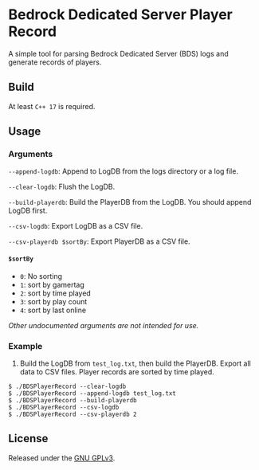 # Bedrock Dedicated Server Player Record

A simple tool for parsing Bedrock Dedicated Server (BDS) logs and generate records of players.

## Build

At least `C++ 17` is required.

## Usage

### Arguments

`--append-logdb`: Append to LogDB from the logs directory or a log file.

`--clear-logdb`: Flush the LogDB.

`--build-playerdb`: Build the PlayerDB from the LogDB. You should append LogDB first.

`--csv-logdb`: Export LogDB as a CSV file.

`--csv-playerdb $sortBy`: Export PlayerDB as a CSV file.

#### `$sortBy`

* `0`: No sorting
* `1`: sort by gamertag
* `2`: sort by time played
* `3`: sort by play count
* `4`: sort by last online

*Other undocumented arguments are not intended for use.*

### Example

1. Build the LogDB from `test_log.txt`, then build the PlayerDB. Export all data to CSV files. Player records are sorted by time played.

```
$ ./BDSPlayerRecord --clear-logdb
$ ./BDSPlayerRecord --append-logdb test_log.txt
$ ./BDSPlayerRecord --build-playerdb
$ ./BDSPlayerRecord --csv-logdb
$ ./BDSPlayerRecord --csv-playerdb 2
```

## License

Released under the [GNU GPLv3](LICENSE).